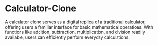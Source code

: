 # Calculator-Clone
A calculator clone serves as a digital replica of a traditional calculator, offering users a familiar interface for basic mathematical operations. With functions like addition, subtraction, multiplication, and division readily available, users can efficiently perform everyday calculations. 

